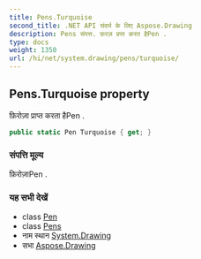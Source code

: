 ```yaml
---
title: Pens.Turquoise
second_title: .NET API संदर्भ के लिए Aspose.Drawing
description: Pens संपत्त. फ़रज़ प्रप्त करत हैPen .
type: docs
weight: 1350
url: /hi/net/system.drawing/pens/turquoise/
---
```

## Pens.Turquoise property

फ़िरोज़ा प्राप्त करता हैPen .

```csharp
public static Pen Turquoise { get; }
```

### संपत्ति मूल्य

फ़िरोज़ाPen .

### यह सभी देखें

* class [Pen](../../pen/)
* class [Pens](../)
* नाम स्थान [System.Drawing](../../pens/)
* सभा [Aspose.Drawing](../../../)


